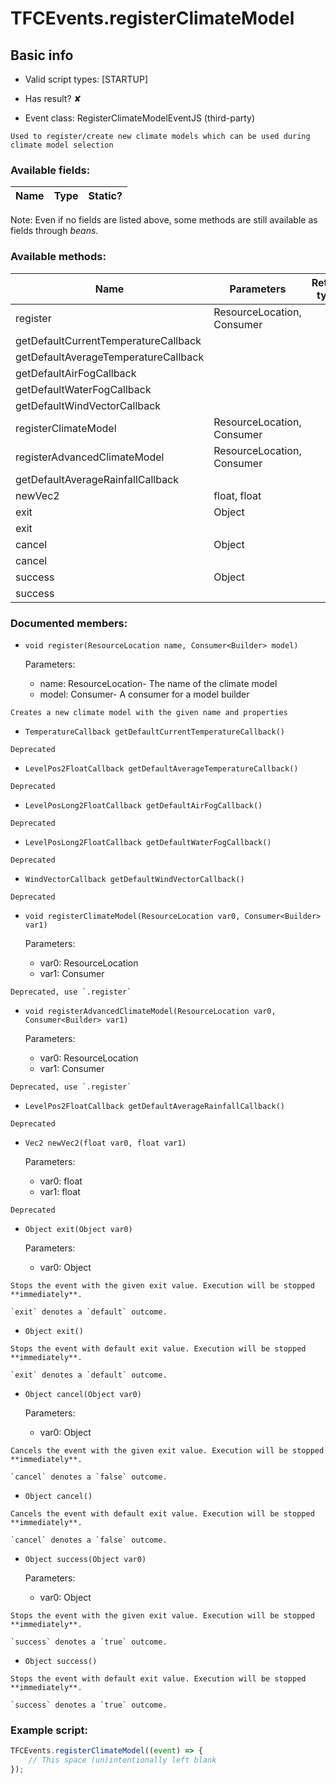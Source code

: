 # TFCEvents.registerClimateModel

## Basic info

- Valid script types: [STARTUP]

- Has result? ✘

- Event class: RegisterClimateModelEventJS (third-party)

```
Used to register/create new climate models which can be used during climate model selection
```

### Available fields:

| Name | Type | Static? |
| ---- | ---- | ------- |

Note: Even if no fields are listed above, some methods are still available as fields through *beans*.

### Available methods:

| Name | Parameters | Return type | Static? |
| ---- | ---------- | ----------- | ------- |
| register | ResourceLocation, Consumer<Builder> |  | void | ✘ |
| getDefaultCurrentTemperatureCallback |  |  | TemperatureCallback | ✘ |
| getDefaultAverageTemperatureCallback |  |  | LevelPos2FloatCallback | ✘ |
| getDefaultAirFogCallback |  |  | LevelPosLong2FloatCallback | ✘ |
| getDefaultWaterFogCallback |  |  | LevelPosLong2FloatCallback | ✘ |
| getDefaultWindVectorCallback |  |  | WindVectorCallback | ✘ |
| registerClimateModel | ResourceLocation, Consumer<Builder> |  | void | ✘ |
| registerAdvancedClimateModel | ResourceLocation, Consumer<Builder> |  | void | ✘ |
| getDefaultAverageRainfallCallback |  |  | LevelPos2FloatCallback | ✘ |
| newVec2 | float, float |  | Vec2 | ✘ |
| exit | Object |  | Object | ✘ |
| exit |  |  | Object | ✘ |
| cancel | Object |  | Object | ✘ |
| cancel |  |  | Object | ✘ |
| success | Object |  | Object | ✘ |
| success |  |  | Object | ✘ |


### Documented members:

- `void register(ResourceLocation name, Consumer<Builder> model)`

  Parameters:
  - name: ResourceLocation- The name of the climate model
  - model: Consumer<Builder>- A consumer for a model builder

```
Creates a new climate model with the given name and properties
```

- `TemperatureCallback getDefaultCurrentTemperatureCallback()`
```
Deprecated
```

- `LevelPos2FloatCallback getDefaultAverageTemperatureCallback()`
```
Deprecated
```

- `LevelPosLong2FloatCallback getDefaultAirFogCallback()`
```
Deprecated
```

- `LevelPosLong2FloatCallback getDefaultWaterFogCallback()`
```
Deprecated
```

- `WindVectorCallback getDefaultWindVectorCallback()`
```
Deprecated
```

- `void registerClimateModel(ResourceLocation var0, Consumer<Builder> var1)`

  Parameters:
  - var0: ResourceLocation
  - var1: Consumer<Builder>

```
Deprecated, use `.register`
```

- `void registerAdvancedClimateModel(ResourceLocation var0, Consumer<Builder> var1)`

  Parameters:
  - var0: ResourceLocation
  - var1: Consumer<Builder>

```
Deprecated, use `.register`
```

- `LevelPos2FloatCallback getDefaultAverageRainfallCallback()`
```
Deprecated
```

- `Vec2 newVec2(float var0, float var1)`

  Parameters:
  - var0: float
  - var1: float

```
Deprecated
```

- `Object exit(Object var0)`

  Parameters:
  - var0: Object

```
Stops the event with the given exit value. Execution will be stopped **immediately**.

`exit` denotes a `default` outcome.
```

- `Object exit()`
```
Stops the event with default exit value. Execution will be stopped **immediately**.

`exit` denotes a `default` outcome.
```

- `Object cancel(Object var0)`

  Parameters:
  - var0: Object

```
Cancels the event with the given exit value. Execution will be stopped **immediately**.

`cancel` denotes a `false` outcome.
```

- `Object cancel()`
```
Cancels the event with default exit value. Execution will be stopped **immediately**.

`cancel` denotes a `false` outcome.
```

- `Object success(Object var0)`

  Parameters:
  - var0: Object

```
Stops the event with the given exit value. Execution will be stopped **immediately**.

`success` denotes a `true` outcome.
```

- `Object success()`
```
Stops the event with default exit value. Execution will be stopped **immediately**.

`success` denotes a `true` outcome.
```



### Example script:

```js
TFCEvents.registerClimateModel((event) => {
	// This space (un)intentionally left blank
});
```

